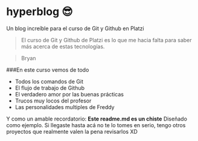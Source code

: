 # hyperblog 😎
Un blog increíble para el curso de Git y Github en Platzi
>El curso de Git y Github de Platzi es lo que me hacia falta para saber más acerca de estas tecnologías.

> Bryan

###En este curso vemos de todo
* Todos los comandos de Git
* El flujo de trabajo de Github 
* El verdadero amor por las buenas prácticas
* Trucos muy locos del profesor
* Las personalidades multiples de Freddy

Y como un amable recordatorio: **Este readme.md es un chiste** Diseñado como ejemplo. Si llegaste hasta acá no te lo tomes en serio, tengo otros proyectos que realmente valen la pena revisarlos XD